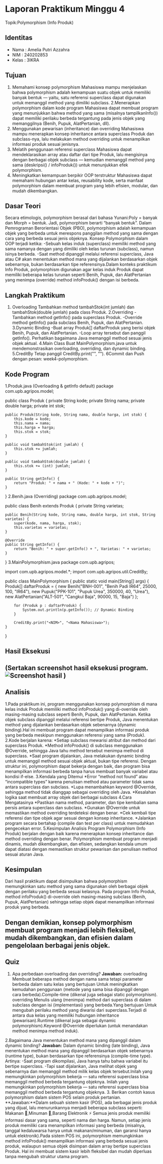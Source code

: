 # Laporan Praktikum Minggu 4
Topik:Polymorphism (Info Produk)

## Identitas
- Nama  : Amelia Putri Azzahra
- NIM   : 240202853
- Kelas : 3IKRA
## Tujuan
1. Memahami konsep polymorphism
Mahasiswa mampu menjelaskan bahwa polymorphism adalah kemampuan suatu objek untuk memiliki banyak bentuk — yaitu, satu referensi superclass dapat digunakan untuk memanggil method yang dimiliki subclass.
2.Menerapkan polymorphism dalam kode program
Mahasiswa dapat membuat program yang menunjukkan bahwa method yang sama (misalnya tampilkanInfo()) dapat memiliki perilaku berbeda tergantung pada jenis objek yang memanggilnya (Benih, Pupuk, AlatPertanian, dll).
3. Menggunakan pewarisan (inheritance) dan overriding
Mahasiswa mampu menerapkan konsep inheritance antara superclass Produk dan subclass-nya, lalu melakukan method overriding untuk menampilkan informasi produk sesuai jenisnya.
4. Melatih penggunaan referensi superclass
Mahasiswa dapat mendeklarasikan array atau daftar dari tipe Produk, lalu mengisinya dengan berbagai objek subclass — kemudian memanggil method yang sama (deskripsi() / infoProduk()) untuk menunjukkan efek polymorphism.
5. Meningkatkan kemampuan berpikir OOP terstruktur
Mahasiswa dapat memahami hubungan antar kelas, reusability kode, serta manfaat polymorphism dalam membuat program yang lebih efisien, modular, dan mudah dikembangkan.

## Dasar Teori
Secara etimologis, polymorphism berasal dari bahasa Yunani:Poly = banyak dan Morph = bentuk. Jadi, polymorphism berarti “banyak bentuk”.
Dalam Pemrograman Berorientasi Objek (PBO), polymorphism adalah kemampuan objek yang berbeda untuk merespons panggilan method yang sama dengan cara yang berbeda sesuai jenis objeknya.
Konsep Polymorphism dalam OOP terjadi ketika:
-Sebuah kelas induk (superclass) memiliki method yang sama namanya dengan yang dimiliki oleh kelas turunan (subclass), namun isinya berbeda.
-Saat method dipanggil melalui referensi superclass, Java atau C# akan menentukan method mana yang dijalankan berdasarkan objek sebenarnya, bukan berdasarkan tipe referensinya.Dalam konteks praktikum Info Produk, polymorphism digunakan agar kelas induk Produk dapat memiliki beberapa kelas turunan seperti Benih, Pupuk, dan AlatPertanian yang menimpa (override) method infoProduk() dengan isi berbeda.


## Langkah Praktikum
1. Overloading
Tambahkan method tambahStok(int jumlah) dan tambahStok(double jumlah) pada class Produk.
2.Overriding
-Tambahkan method getInfo() pada superclass Produk.
-Override method getInfo() pada subclass Benih, Pupuk, dan AlatPertanian.
3.Dynamic Binding
-Buat array Produk[] daftarProduk yang berisi objek Benih, Pupuk, dan AlatPertanian.
-Loop array tersebut dan panggil getInfo(). Perhatikan bagaimana Java memanggil method sesuai jenis objek aktual.
4.Main Class
Buat MainPolymorphism.java untuk mendemonstrasikan overloading, overriding, dan dynamic binding.
5.CreditBy
Tetap panggil CreditBy.print("<NIM>", "<Nama>").
6Commit dan Push  dengan pesan: week4-polymorphism.

## Kode Program
1.Produk.java (Overloading & getInfo default)
package com.upb.agripos.model;

public class Produk {
    private String kode;
    private String nama;
    private double harga;
    private int stok;

    public Produk(String kode, String nama, double harga, int stok) {
        this.kode = kode;
        this.nama = nama;
        this.harga = harga;
        this.stok = stok;
    }

    public void tambahStok(int jumlah) {
        this.stok += jumlah;
    }

    public void tambahStok(double jumlah) {
        this.stok += (int) jumlah;
    }

    public String getInfo() {
        return "Produk: " + nama + " (Kode: " + kode + ")";
    }
}
2.Benih.java (Overriding)
package com.upb.agripos.model;

public class Benih extends Produk {
    private String varietas;

    public Benih(String kode, String nama, double harga, int stok, String varietas) {
        super(kode, nama, harga, stok);
        this.varietas = varietas;
    }

    @Override
    public String getInfo() {
        return "Benih: " + super.getInfo() + ", Varietas: " + varietas;
    }
}
3.MainPolymorphism.java
package com.upb.agripos;

import com.upb.agripos.model.*;
import com.upb.agripos.util.CreditBy;

public class MainPolymorphism {
    public static void main(String[] args) {
        Produk[] daftarProduk = {
            new Benih("BNH-001", "Benih Padi IR64", 25000, 100, "IR64"),
            new Pupuk("PPK-101", "Pupuk Urea", 350000, 40, "Urea"),
            new AlatPertanian("ALT-501", "Cangkul Baja", 90000, 15, "Baja")
        };

        for (Produk p : daftarProduk) {
            System.out.println(p.getInfo()); // Dynamic Binding
        }

        CreditBy.print("<NIM>", "<Nama Mahasiswa>");
    }
}


## Hasil Eksekusi
(Sertakan screenshot hasil eksekusi program.  
![Screenshot hasil](screenshots/hasil.png)
)
---

## Analisis
1.Pada praktikum ini, program menggunakan konsep polymorphism di mana kelas induk Produk memiliki method infoProduk() yang di-override oleh masing-masing subclass seperti Benih, Pupuk, dan AlatPertanian.
Ketika objek subclass dipanggil melalui referensi bertipe Produk, Java menentukan method yang dijalankan berdasarkan objek sebenarnya (dynamic binding).Hal ini membuat program dapat menampilkan informasi produk yang berbeda meskipun menggunakan referensi yang sama (Produk).
2.Kode berjalan karena:
*Setiap subclass mewarisi atribut dan method dari superclass Produk.
*Method infoProduk() di subclass menggunakan @Override, sehingga Java tahu method tersebut menimpa method di superclass.
*Saat program dijalankan, Java melakukan dynamic binding untuk memanggil method sesuai objek aktual, bukan tipe referensi.
Dengan struktur ini, polymorphism dapat bekerja dengan baik, dan program bisa menampilkan informasi berbeda tanpa harus membuat banyak variabel atau kondisi if-else.
3.Kendala yang Ditemui
*Error “method not found” atau “incompatible types” karena penulisan method atau parameter tidak sama antara superclass dan subclass.
*Lupa menambahkan keyword @Override, sehingga method tidak dianggap sebagai overriding oleh Java.
*Kesalahan logika saat membuat array objek dari berbagai subclass
4.Cara Mengatasinya
*Pastikan nama method, parameter, dan tipe kembalian sama persis antara superclass dan subclass.
*Gunakan @Override untuk memastikan method overriding terdeteksi dengan benar.
*Cek kembali tipe referensi dan tipe objek agar sesuai dengan konsep inheritance.
*Jalankan program secara bertahap (compile dan test per class) untuk memudahkan pengecekan error.
5.Kesimpulan Analisis
Program Polymorphism (Info Produk) berjalan dengan baik karena menerapkan konsep inheritance dan method overriding dengan benar.
Polymorphism membuat program menjadi dinamis, mudah dikembangkan, dan efisien, sedangkan kendala umum dapat diatasi dengan memastikan struktur pewarisan dan penulisan method sesuai aturan Java.


## Kesimpulan
Dari hasil praktikum dapat disimpulkan bahwa polymorphism memungkinkan satu method yang sama digunakan oleh berbagai objek dengan perilaku yang berbeda sesuai kelasnya.
Pada program Info Produk, method infoProduk() di-override oleh masing-masing subclass (Benih, Pupuk, AlatPertanian) sehingga setiap objek dapat menampilkan informasi produk yang berbeda.

Dengan demikian, konsep polymorphism membuat program menjadi lebih fleksibel, mudah dikembangkan, dan efisien dalam pengelolaan berbagai jenis objek.
---

## Quiz
1. Apa perbedaan overloading dan overriding?
    **Jawaban:** overloading Membuat beberapa method dengan nama sama tetapi parameter berbeda dalam satu kelas yang bertujuan Untuk meningkatkan kemudahan penggunaan (metode yang sama bisa dipanggil dengan cara berbeda).Compile-time (dikenal juga sebagai static polymorphism).
   overriding Menulis ulang (menimpa) method dari superclass di dalam subclass dengan isi (implementasi) yang berbeda.Yang bertujuan Untuk mengubah perilaku method yang diwarisi dari superclass.Terjadi di antara dua kelas yang memiliki hubungan inheritance (pewarisan).Runtime (dikenal juga sebagai dynamic polymorphism).Keyword @Override diperlukan (untuk menandakan method menimpa method induk).
   
2.Bagaimana Java menentukan method mana yang dipanggil dalam dynamic binding?
   **Jawaban:** Dalam dynamic binding (late binding), Java menentukan method mana yang dipanggil berdasarkan objek sebenarnya (runtime type), bukan berdasarkan tipe referensinya (compile-time type).
Artinya:
-Saat program dikompilasi, Java hanya tahu bahwa variabel itu bertipe superclass.
-Tapi saat dijalankan, Java melihat objek yang sebenarnya dan memanggil method milik kelas objek tersebut.Inilah yang memungkinkan polymorphism bekerja — satu referensi superclass bisa memanggil method berbeda tergantung objeknya.
 Inilah yang memungkinkan polymorphism bekerja — satu referensi superclass bisa memanggil method berbeda tergantung objeknya.
  3. Berikan contoh kasus polymorphism dalam sistem POS selain produk pertanian.
  **Jawaban:**Dalam sebuah sistem kasir (POS), ada berbagai jenis produk yang dijual, lalu menurunkannya menjadi beberapa subclass seperti: Makanan 🍞,Minuman 🧃,Barang Elektronik ⚡
Semua jenis produk memiliki informasi dasar yang sama, seperti nama dan harga.
Namun, setiap jenis produk memiliki cara menampilkan informasi yang berbeda (misalnya, tanggal kedaluwarsa hanya untuk makanan/minuman, dan garansi hanya untuk elektronik).Pada sistem POS ini, polymorphism memungkinkan method infoProduk() menampilkan informasi yang berbeda sesuai jenis produk, walaupun semua objek disimpan dalam array bertipe superclass Produk.
Hal ini membuat sistem kasir lebih fleksibel dan mudah diperluas tanpa mengubah struktur utama program.
